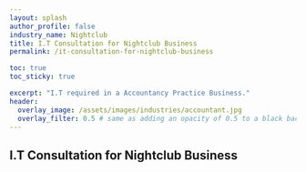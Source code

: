 ```yaml
---
layout: splash 
author_profile: false 
industry_name: Nightclub
title: I.T Consultation for Nightclub Business
permalink: /it-consultation-for-nightclub-business

toc: true
toc_sticky: true

excerpt: "I.T required in a Accountancy Practice Business."
header:
  overlay_image: /assets/images/industries/accountant.jpg
  overlay_filter: 0.5 # same as adding an opacity of 0.5 to a black background
---
```


## I.T Consultation for Nightclub Business